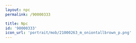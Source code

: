 ```yaml
---
layout: npc
permalink: /90000333

title: Npc
id: '90000333'
icon_url: 'portrait/mob/21000263_m_oniontallbrown_p.png'
---
```

